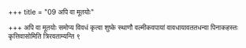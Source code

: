 +++
title = "09 अपि वा मूतयोः"

+++
अपि वा मूतयोः समोप्य विवधं कृत्वा शुष्के स्थाणौ वल्मीकवपायां वावधायावततधन्वा पिनाकहस्तः कृत्तिवासोमिति त्रिरवताम्यन्ति ९
